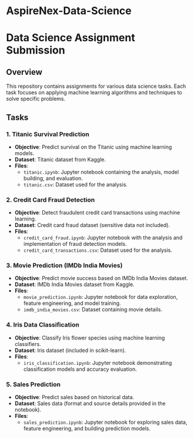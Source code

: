 # AspireNex-Data-Science

# Data Science Assignment Submission

## Overview

This repository contains assignments for various data science tasks. Each task focuses on applying machine learning algorithms and techniques to solve specific problems.

## Tasks

### 1. Titanic Survival Prediction

- **Objective**: Predict survival on the Titanic using machine learning models.
- **Dataset**: Titanic dataset from Kaggle.
- **Files**:
  - `titanic.ipynb`: Jupyter notebook containing the analysis, model building, and evaluation.
  - `titanic.csv`: Dataset used for the analysis.

### 2. Credit Card Fraud Detection

- **Objective**: Detect fraudulent credit card transactions using machine learning.
- **Dataset**: Credit card fraud dataset (sensitive data not included).
- **Files**:
  - `credit_card_fraud.ipynb`: Jupyter notebook with the analysis and implementation of fraud detection models.
  - `credit_card_transactions.csv`: Dataset used for the analysis.

### 3. Movie Prediction (IMDb India Movies)

- **Objective**: Predict movie success based on IMDb India Movies dataset.
- **Dataset**: IMDb India Movies dataset from Kaggle.
- **Files**:
  - `movie_prediction.ipynb`: Jupyter notebook for data exploration, feature engineering, and model training.
  - `imdb_india_movies.csv`: Dataset containing movie details.

### 4. Iris Data Classification

- **Objective**: Classify Iris flower species using machine learning classifiers.
- **Dataset**: Iris dataset (included in scikit-learn).
- **Files**:
  - `iris_classification.ipynb`: Jupyter notebook demonstrating classification models and accuracy evaluation.

### 5. Sales Prediction

- **Objective**: Predict sales based on historical data.
- **Dataset**: Sales data (format and source details provided in the notebook).
- **Files**:
  - `sales_prediction.ipynb`: Jupyter notebook for exploring sales data, feature engineering, and building prediction models.
